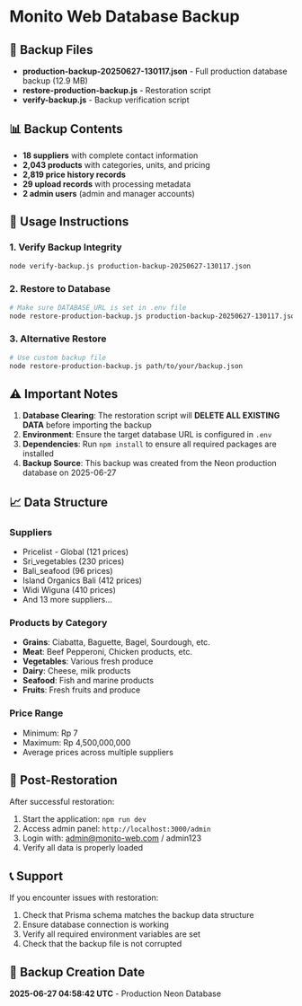 # Monito Web Database Backup

## 📁 Backup Files

- **production-backup-20250627-130117.json** - Full production database backup (12.9 MB)
- **restore-production-backup.js** - Restoration script
- **verify-backup.js** - Backup verification script

## 📊 Backup Contents

- **18 suppliers** with complete contact information
- **2,043 products** with categories, units, and pricing
- **2,819 price history records** 
- **29 upload records** with processing metadata
- **2 admin users** (admin and manager accounts)

## 🔧 Usage Instructions

### 1. Verify Backup Integrity
```bash
node verify-backup.js production-backup-20250627-130117.json
```

### 2. Restore to Database
```bash
# Make sure DATABASE_URL is set in .env file
node restore-production-backup.js production-backup-20250627-130117.json
```

### 3. Alternative Restore
```bash
# Use custom backup file
node restore-production-backup.js path/to/your/backup.json
```

## ⚠️ Important Notes

1. **Database Clearing**: The restoration script will **DELETE ALL EXISTING DATA** before importing the backup
2. **Environment**: Ensure the target database URL is configured in `.env` 
3. **Dependencies**: Run `npm install` to ensure all required packages are installed
4. **Backup Source**: This backup was created from the Neon production database on 2025-06-27

## 📈 Data Structure

### Suppliers
- Pricelist - Global (121 prices)
- Sri_vegetables (230 prices) 
- Bali_seafood (96 prices)
- Island Organics Bali (412 prices)
- Widi Wiguna (410 prices)
- And 13 more suppliers...

### Products by Category
- **Grains**: Ciabatta, Baguette, Bagel, Sourdough, etc.
- **Meat**: Beef Pepperoni, Chicken products, etc.
- **Vegetables**: Various fresh produce
- **Dairy**: Cheese, milk products
- **Seafood**: Fish and marine products
- **Fruits**: Fresh fruits and produce

### Price Range
- Minimum: Rp 7
- Maximum: Rp 4,500,000,000
- Average prices across multiple suppliers

## 🚀 Post-Restoration

After successful restoration:
1. Start the application: `npm run dev`
2. Access admin panel: `http://localhost:3000/admin`
3. Login with: admin@monito-web.com / admin123
4. Verify all data is properly loaded

## 📞 Support

If you encounter issues with restoration:
1. Check that Prisma schema matches the backup data structure
2. Ensure database connection is working
3. Verify all required environment variables are set
4. Check that the backup file is not corrupted

## 🎯 Backup Creation Date
**2025-06-27 04:58:42 UTC** - Production Neon Database